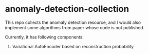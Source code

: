 # anomaly-detection-collection
This repo collects the anomaly detection resource, and I would also implement some algorithms from paper whose code is not published.

Currently, it has following components:
1. Variational AutoEncoder based on reconstruction probability